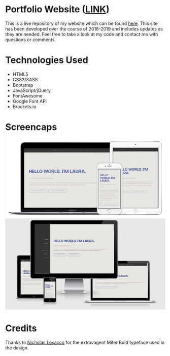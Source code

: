 # Portfolio Website (<a href="www.lwalldevelopment.com" target="_blank">LINK</a>)

This is a live repository of my website which can be found <a href="http://www.lwalldevelopment.com/">here</a>. This site has been developed over the course of 2018-2019 and includes updates as they are needed. Feel free to take a look at my code and contact me with questions or comments.

# Technologies Used

<ul>
  <li>HTML5</li>
  <li>CSS3/SASS</li>
  <li>Bootstrap</li>
  <li>JavaScript/jQuery</li>
  <li>FontAwesome</li>
  <li>Google Font API</li>
  <li>Brackets.io</li>
</ul>

# Screencaps

<img src="images/Screen Shot 2018-05-29 at 8.37.08 AM.png">

<img src="images/website_preview.png">

# Credits

Thanks to <a href="http://nicklosacco.com/miter/">Nicholas Losacco</a> for the extravagent Miter Bold typeface used in the design.


